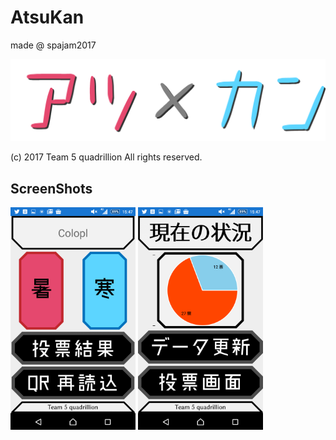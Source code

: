 # AtsuKan
made @ spajam2017

![](docs/img/logo.png)

(c) 2017 Team 5 quadrillion All rights reserved.

## ScreenShots

<div class="clearfix" style="float:left">
<img src="docs/img/screenshot1.png" width="200">
<img src="docs/img/screenshot2.png" width="200">
</div>
